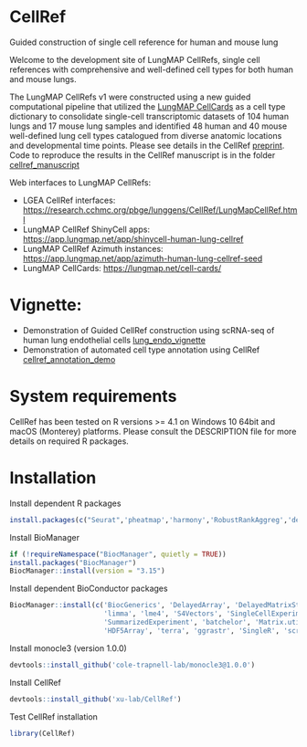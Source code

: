 # CellRef
Guided construction of single cell reference for human and mouse lung

Welcome to the development site of LungMAP CellRefs, single cell references with comprehensive and well-defined cell types for both human and mouse lungs. 

The LungMAP CellRefs v1 were constructed using a new guided computational pipeline that utilized the [LungMAP CellCards](https://www.cell.com/developmental-cell/fulltext/S1534-5807(21)00892-3?_returnURL=https%3A%2F%2Flinkinghub.elsevier.com%2Fretrieve%2Fpii%2FS1534580721008923%3Fshowall%3Dtrue) as a cell type dictionary to consolidate single-cell transcriptomic datasets of 104 human lungs and 17 mouse lung samples and identified 48 human and 40 mouse well-defined lung cell types catalogued from diverse anatomic locations and developmental time points. Please see details in the CellRef [preprint](https://www.biorxiv.org/content/10.1101/2022.05.18.491687v1). Code to reproduce the results in the CellRef manuscript is in the folder [cellref_manuscript](cellref_manuscript)

Web interfaces to LungMAP CellRefs:

- LGEA CellRef interfaces: https://research.cchmc.org/pbge/lunggens/CellRef/LungMapCellRef.html
- LungMAP CellRef ShinyCell apps: https://app.lungmap.net/app/shinycell-human-lung-cellref
- LungMAP CellRef Azimuth instances: https://app.lungmap.net/app/azimuth-human-lung-cellref-seed
- LungMAP CellCards: https://lungmap.net/cell-cards/

# Vignette: 

- Demonstration of Guided CellRef construction using scRNA-seq of human lung endothelial cells [lung_endo_vignette](vignette/lung_endo_vignette.pdf)
- Demonstration of automated cell type annotation using CellRef [cellref_annotation_demo](vignette/cellref_annotation_demo.pdf)

# System requirements 

CellRef has been tested on R versions >= 4.1 on Windows 10 64bit and macOS (Monterey) platforms. Please consult the DESCRIPTION file for more details on required R packages. 

# Installation

Install dependent R packages

```r
install.packages(c("Seurat",'pheatmap','harmony','RobustRankAggreg','devtools','writexl','readxl','qpdf','ggpubr','gprofiler2'))
```

Install BioManager

```r
if (!requireNamespace("BiocManager", quietly = TRUE))
install.packages("BiocManager")
BiocManager::install(version = "3.15")
```

Install dependent BioConductor packages

```r
BiocManager::install(c('BiocGenerics', 'DelayedArray', 'DelayedMatrixStats',
                       'limma', 'lme4', 'S4Vectors', 'SingleCellExperiment',
                       'SummarizedExperiment', 'batchelor', 'Matrix.utils',
                       'HDF5Array', 'terra', 'ggrastr', 'SingleR', 'scran'))
```

Install monocle3 (version 1.0.0) 

```r
devtools::install_github('cole-trapnell-lab/monocle3@1.0.0')
```

Install CellRef

```r
devtools::install_github('xu-lab/CellRef')
```

Test CellRef installation

```r
library(CellRef)
```
